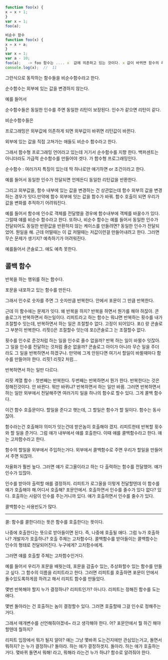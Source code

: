 

## 

```javascript
function foo(x) {
x = x + 1;
}
var x = 1;
foo(a);
```

```javascript
비순수 함수
function foo(x) {
x = x + a;
}
var x = 1;
var a - 10;
foo(a);   -> foo 함수는 .... x  값에 의존하고 있는 것이다. x 값이 바뀌면 함수의 리턴값도 바뀐다. 동일한 인수값을 전달해도 ....
console.log(x);  //  11
```



그런식으로 동작하는 함수들을 비순수함수라고 한다.

순수함수는 외부에 있는 값을 변경하지 않는다. 

예를 들어서 

순수함수들은 동일한 인수를 주면 동일한 리턴이 보장된다. 인수가 같으면 리턴이 같다.

비순수함수들은 



프로그래밍은 외부값에 의존하게 되면 외부값이 바뀌면 리턴값이 바뀐다. 

외부에 있는 값을 직접 고쳐가는 애들도 비순수 함수라고 한다. 

그래서 함수형 프로그래밍 언어라고 있는데 거기서 순수함수를 지향 한다. 백퍼센트는 아니더라도 가급적 순수함수를 만들어야 겟다. 가 함수형 프로그래밍인다. 



순수함수 : 여러가지 특징이 있는데 딱 하나로만 얘기하면 or 조건이라고 한다. 

예를 들어서 동일한 인수가 전달되면 언제든디 동일한 리턴값을 반환한다. 

그리고 외부값을, 함수 내부에 있는 값을 변경하는 건 상관없는데 함수 외부의 값을 변경하는 경우가 잇다.만약에 함수 외부에 잇는 값을  함수가 바꿔. 함수 호출이 되면 우리가 값을 변화를 추적하기 어려워진다.

예를 들어서 함수에 인수로 객체를 전달했을 경우에 함수내부에 객체를 바꿀수가 있다. 그럴때 얘를 비순수 함수라고 한다. 또하나, 비순수 함수는 예를 들어서 동일한 인수가 전달되어도 동일한 반환값을 반환하지 않는 케이스를 만들려면? 동일한 인수가 전달되었어. 뭔일을 해. 근데 어떨때는 이 값 저떨때는 저값이런걸 만들어내려고 한다. 그러면 무슨 문제가 생기지? 예측하기가 어려워진다. 

예를들어서 콘솔로그. 얘도 예측 못한다. 





## 콜백 함수

반복을 하는 행위를 하는 함수다.  

포문을 내포하고 있는 함수를 만든다. 

그래서 인수로 숫자를 주면 그 숫자만큼 반복한다. 안에서 포문이 그 만큼 반복한다. 

근데 이 함수에는 문제가 잇다. 왜 반복을 하지? 반복을 하면서 뭔가를 해야 하잖아. 콘솔로그가 반복하면서 하는일이다. 리피트라고 하는 함수는 뭐냐면 반복하는 횟수를 내가 조절할수 잇는데, 반복하면서 하는 일은 조절할수 없다. 고정이 되어있다. 포() 랑 콘솔로그 부분이 반복한다. 리핏()은 조절할수 잇는데 포()콘솔로그 는 조절할수 없다. 

횟수를 인수로 준것처럼 하는 일을 인수로 줄수 없을까? 반복 하는 일이 바뀔수 잇잖아. 그 일을 인수를 전달하는 것처럼 줄순 없을까? 콘솔로그 아이가 아니라 무슨 일을 주더라도 그 일을 반복하면서 하겠구나. 만약에 그게 안된다면 여기서 할일이 바뀔때마다 함수를 만들어야 한다. 리핏1 리핏2 처럼...

반복하면서 하는 일만 다르다.

 리핏 계열 함수 : 첫번째는 반복한다. 두번째는 반복하면서 뭔가 한다. 반복한다는 것은 정해진것이다. 안 바뀐다. 뭐만 바뀌냐? 반복하면서 하는 일만 바뀜. 그러면 반복하면서 하는 일만 외부에서 전달해주면 여러가지 일을 하나의 함수로 할수 있다. 그게 콜백 함수다. 

이건 함수 호출문이다. 할일을 준다고 햇는데, 그 할일은 함수가 할 일이다. 함수는 동사잖아.

함수라는건 호출해야 의미가 잇는건데 받은놈이 호출해야 겠지. 리피트한테 반복할 횟수와 할 일을 준거다. 그럼 얘가 내부에서  얘를 호출한다. 이때 얘를 콜백함수라고 한다. 얘는 고차함수라고 한다. 

함수의 할일을 외부에서 주입하는거다. 외부에서 콜백함수로 주면 우리가 할일을 만들어서 주면 되잖아. 

자율화가 훨씬 높다. 그러면 얘가 로그올이라고 하는 다 출력하는 함수를 전달했어. 얘가 인수가 있잖아.

인수를 받아야 출력할 애를 결정하지. 리피트가 로그올을 이렇게 전달할텐데 이 함수를 얘가 호출해야 해.어디서 호출해? 포문안에서. 호출하면서 인수를 줄수가 있다 없다? 있다. 호출하는 사람이 인수를 주는거니까 있다. 얘가 호출하면서 인수를 줄수가 있다. 

콜백함수는 사용빈도가 많다.

---

콜: 함수를 콜한다라는 뜻은 함수를 호출한다는 뜻이다. 

나중에 호출한다는 뜻으로 받아들이면 된다. 즉, 나중에 호출될 애다. 그럼 누가 호출하나? 개발자가 호출하나? 호출 주체는 고차함수다. 콜백함수를 받아들이는 콜백함수는 인수의 형태로 전달되어진다. 누구에게? 고차함수에게. 

그러면 얘를 호출할 주체는 고차함수인거다.



예를 들어서 우리가 포문을 배웟는데, 포문을 감출수 있는, 추상화할수 있는 함수를 만들고 싶다. 그 함수의 이름을 리피트라고 한다. 그러면 리피트를 호출하면 포문이 안에서 돌수있도록하게끔 하려고 해서 리피트 함수를 만들었다. 

몇번 반복해야 할지 누가 결정하나? 리피트인가? 아니다. 리피트는 정해진 함수를 도는 애다. 

몇번 돌아라는 건 호출하는 놈이 결정할수 있다. 그러면 호출할때 그걸 인수로 정해주는거다.

그래서 매개변수를 선언해줘야겠네~ 라고 생각해야 한다. 어? 포문안에서 뭘 하긴 해야 할텐데 뭘하지?

리피트 입장에서 뭐가 될지 알아? 얘는 그냥 몇바퀴 도는건지에만 관심있는거고, 돌면서 뭐하지? 는 누가 결정하나? 돌아라. 하는 애가 결정하겟지. 돌아라. 하는 애가 호출하는거다. 몇바퀴 돌면서 뭐해! 라고, 뭐해라 라는건 누가 하냐? 함수로 알려줘야 한다. 




































